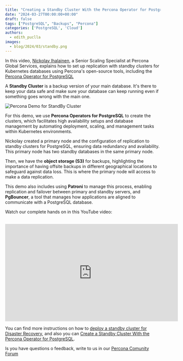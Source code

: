 ```yaml
---
title: "Creating a Standby Cluster With the Percona Operator for PostgreSQL"
date: "2024-03-27T00:00:00+00:00"
draft: false
tags: ["PostgreSQL", "Backups", "Percona"]
categories: ['PostgreSQL', 'Cloud']
authors:
  - edith_puclla
images:
  - blog/2024/03/standby.png
---
```


In this video, [Nickolay Ihalainen](https://www.linkedin.com/in/nickolay-ihalainen-b8a35838/?originalSubdomain=ru), a Senior Scaling Specialist at Percona Global Services, explains how to set up replication with standby clusters for Kubernetes databases using Percona's open-source tools, including the [Percona Operator for PostgreSQL](https://www.percona.com/postgresql)

A **Standby Cluster** is a backup version of your main database. It's there to keep your data safe and make sure your database can keep running even if something goes wrong with the main one.

![Percona Demo for StandBy Cluster](blog/2024/03/standby.png)

For this demo, we use **Percona Operators for PostgreSQL** to create the clusters, which facilitates high availability setups and database management by automating deployment, scaling, and management tasks within Kubernetes environments.

Nickolay created a primary node and the configuration of replication to standby clusters for PostgreSQL, ensuring data redundancy and availability. This primary node has two standby databases in the same primary node.

Then, we have the **object storage (S3)** for backups, highlighting the importance of having offsite backups in different geographical locations to safeguard against data loss. This is where the primary node will access to make a data replication.

This demo also includes using **Patroni** to manage this process, enabling replication and failover between primary and standby servers, and **PgBouncer**, a tool that manages how applications are aligned to communicate with a PostgreSQL database.

Watch our complete hands on in this YouTube video:

<br />

<iframe width="560" height="315" src="https://www.youtube.com/embed/nqeGvvZ5G5Y?si=n3ho7xHJiT6F8u9v" title="YouTube video player" frameborder="0" allow="accelerometer; autoplay; clipboard-write; encrypted-media; gyroscope; picture-in-picture; web-share" referrerpolicy="strict-origin-when-cross-origin" allowfullscreen></iframe>

You can find more instructions on how to [deploy a standby cluster for Disaster Recovery](https://docs.percona.com/percona-operator-for-postgresql/2.0/standby.html), and also you can [Create a Standby Cluster With the Percona Operator for PostgreSQL](https://www.percona.com/blog/creating-a-standby-cluster-with-the-percona-distribution-for-postgresql-operator/).

Is you have questions o feedback, write to us in our [Percona Comunity Forum](https://forums.percona.com/)
